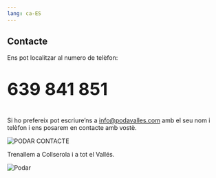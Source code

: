 ```yaml
---
lang: ca-ES
---
```


## Contacte

Ens pot localitzar al numero de telèfon:

<p style="font-size:40px"><strong>639 841 851</strong></p>

Si ho prefereix pot escriure’ns a [info@podavalles.com](mailto:info@podavalles.com) amb el seu nom i telèfon i ens posarem en contacte amb vostè.


![PODAR CONTACTE](/img/thumb_MG_8736-1024x683_1024-1.jpeg)

Trenallem a Collserola i a tot el Vallés.

<img src="http://arboriculturavalles.com/wp-content/uploads/2018/ubicacio.jpg" alt="Podar" class="is-style-rounded">